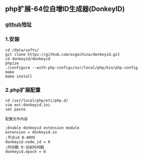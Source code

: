 ## php扩展-64位自增ID生成器(DonkeyID)

### [github地址](https://github.com/osgochina/donkeyid)

### 1.安装
```
cd /data/softs/
git clone https://github.com/osgochina/donkeyid.git
cd donkeyid/donkeyid
phpize
./configure --with-php-config=/usr/local/php/bin/php-config
make
make install
```

### 2.php扩展配置
```
cd /usr/local/php/etc/php.d/
vim ext-donkeyid.ini
set paste

配置文件内容

;Enable donkeyid extension module
extension = donkeyid.so
;节点id 0-4095
donkeyid.node_id = 0
;时间戳 0-当前时间戳
donkeyid.epoch = 0
```




